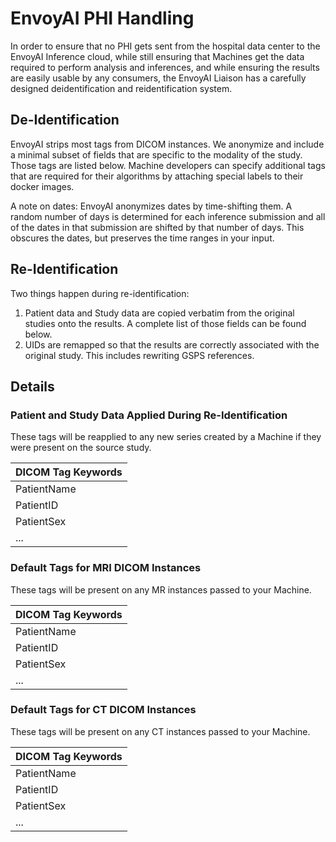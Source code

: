 # EnvoyAI PHI Handling
In order to ensure that no PHI gets sent from the hospital data center to
the EnvoyAI Inference cloud, while still ensuring that Machines get the data
required to perform analysis and inferences, and while ensuring the results
are easily usable by any consumers, the EnvoyAI Liaison has a carefully designed
deidentification and reidentification system.

## De-Identification
EnvoyAI strips most tags from DICOM instances. We anonymize and include a minimal 
subset of fields that are specific to the modality of the study. Those tags are 
listed below.  Machine developers can specify additional tags that are required 
for their algorithms by attaching special labels to their docker images.

A note on dates: EnvoyAI anonymizes dates by time-shifting them. A random number 
of days is determined for each inference submission and all of the dates in that 
submission are shifted by that number of days. This obscures the dates, but 
preserves the time ranges in your input.

## Re-Identification

Two things happen during re-identification: 
1. Patient data and Study data are copied verbatim from the original studies onto 
the results. A complete list of those fields can be found below.
2. UIDs are remapped so that the results are correctly associated with the original 
study. This includes rewriting GSPS references.



## Details
### Patient and Study Data Applied During Re-Identification
These tags will be reapplied to any new series created by a Machine if they were present on the source study.

|DICOM Tag Keywords|
|------------|
|PatientName|
|PatientID|
|PatientSex|
|...|

### Default Tags for MRI DICOM Instances
These tags will be present on any MR instances passed to your Machine.

|DICOM Tag Keywords|
|------------|
|PatientName|
|PatientID|
|PatientSex|
|...|

### Default Tags for CT DICOM Instances
These tags will be present on any CT instances passed to your Machine.

|DICOM Tag Keywords|
|------------|
|PatientName|
|PatientID|
|PatientSex|
|...|

